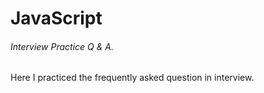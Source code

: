 # JavaScript

###### Interview Practice Q & A.

Here I practiced the frequently asked question in interview.
